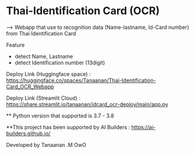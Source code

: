# Thai-Identification Card (OCR)

--> Webapp that use to recognition data (Name-lastname, Id-Card number) from Thai Identification Card

Feature
- detect Name, Lastname 
- detect Identification number (13digit)

Deploy Link (Huggingface space) : https://huggingface.co/spaces/Tanaanan/Thai-Identification-Card_OCR_Webapp

Deploy Link (Streamlit Cloud) : https://share.streamlit.io/tanaanan/idcard_ocr-deploy/main/app.py


** Python version that supported is 3.7 - 3.8

**This project has been supported by AI Builders : https://ai-builders.github.io/

Developed by Tanaanan .M OwO
